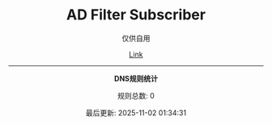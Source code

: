 <div align="center">
<h1>AD Filter Subscriber</h1>
  <p>
    仅供自用
  </p>

[Link](https://raw.githubusercontent.com/zutzo/ad-filters/main/rules/dns.txt)  


























































































































































































































































































































































































































































































































































































































































































































































































































































































































































































































































































































































































































































































































































































































































































































































































































































































































































































































































































































































































































































































































































































































































































































































































































































































































































































































































































































































































































































































































































































































































































































































































































































































































































































































































































































































































































































































































































































































































































































































































































































































































































































































































































































































































































































































































































































































































































































































































































































































































































































































































































































































































































































































































































































































































































































































































































































































































































































































































































































































































































































































































































































































































































































































































































































































































































































































































































































































































































































































































































































































































































































































































































































































































































































































































































































































































































































































































































































































































































































































































































































































































































































































































































































































































































































































































































































































































































































































































































































































































































































































































































































































































































































































































































































































































































































































































---
**DNS规则统计**

规则总数: 0

最后更新: 2025-11-02 01:34:31
